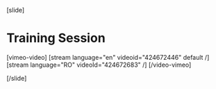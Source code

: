 [slide]

# Training Session

[vimeo-video]
[stream language="en" videoid="424672446" default /]
[stream language="RO" videoId="424672683" /]
[/video-vimeo]

[/slide]
